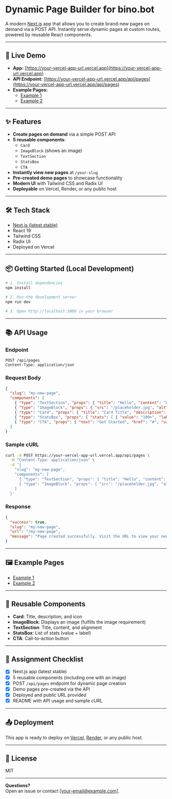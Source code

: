 # Dynamic Page Builder for bino.bot

A modern [Next.js](https://nextjs.org/) app that allows you to create brand-new pages on demand via a POST API. Instantly serve dynamic pages at custom routes, powered by reusable React components.

---

## 🚀 Live Demo

- **App:** [https://your-vercel-app-url.vercel.app](https://your-vercel-app-url.vercel.app)
- **API Endpoint:** [https://your-vercel-app-url.vercel.app/api/pages](https://your-vercel-app-url.vercel.app/api/pages)
- **Example Pages:**
  - [Example 1](https://your-vercel-app-url.vercel.app/example-1)
  - [Example 2](https://your-vercel-app-url.vercel.app/example-2)

---

## ✨ Features

- **Create pages on demand** via a simple POST API
- **5 reusable components**:  
  - `Card`
  - `ImageBlock` (shows an image)
  - `TextSection`
  - `StatsBox`
  - `CTA`
- **Instantly view new pages** at `/your-slug`
- **Pre-created demo pages** to showcase functionality
- **Modern UI** with Tailwind CSS and Radix UI
- **Deployable** on Vercel, Render, or any public host

---

## 🛠️ Tech Stack

- [Next.js (latest stable)](https://nextjs.org/)
- React 19
- Tailwind CSS
- Radix UI
- Deployed on Vercel

---

## 📦 Getting Started (Local Development)

```bash
# 1. Install dependencies
npm install

# 2. Run the development server
npm run dev

# 3. Open http://localhost:3000 in your browser
```

---

## 📚 API Usage

### **Endpoint**

```
POST /api/pages
Content-Type: application/json
```

### **Request Body**

```json
{
  "slug": "my-new-page",
  "components": [
    { "type": "TextSection", "props": { "title": "Hello", "content": "World", "align": "center" } },
    { "type": "ImageBlock", "props": { "src": "/placeholder.jpg", "alt": "Demo", "width": 800, "height": 400 } },
    { "type": "Card", "props": { "title": "Card Title", "description": "Card description", "icon": "🌟" } },
    { "type": "StatsBox", "props": { "stats": [ { "value": "100+", "label": "Users" } ] } },
    { "type": "CTA", "props": { "text": "Get Started", "href": "#", "variant": "default" } }
  ]
}
```

### **Sample cURL**

```bash
curl -X POST https://your-vercel-app-url.vercel.app/api/pages \
  -H "Content-Type: application/json" \
  -d '{
    "slug": "my-new-page",
    "components": [
      { "type": "TextSection", "props": { "title": "Hello", "content": "World", "align": "center" } },
      { "type": "ImageBlock", "props": { "src": "/placeholder.jpg", "alt": "Demo", "width": 800, "height": 400 } }
    ]
  }'
```

### **Response**

```json
{
  "success": true,
  "slug": "my-new-page",
  "url": "/my-new-page",
  "message": "Page created successfully. Visit the URL to view your new page."
}
```

---

## 🖼️ Example Pages

- [Example 1](https://your-vercel-app-url.vercel.app/example-1)
- [Example 2](https://your-vercel-app-url.vercel.app/example-2)

---

## 🧩 Reusable Components

- **Card**: Title, description, and icon
- **ImageBlock**: Displays an image (fulfills the image requirement)
- **TextSection**: Title, content, and alignment
- **StatsBox**: List of stats (value + label)
- **CTA**: Call-to-action button

---

## 📝 Assignment Checklist

- [x] Next.js app (latest stable)
- [x] 5 reusable components (including one with an image)
- [x] POST `/api/pages` endpoint for dynamic page creation
- [x] Demo pages pre-created via the API
- [x] Deployed and public URL provided
- [x] README with API usage and sample cURL

---

## 📤 Deployment

This app is ready to deploy on [Vercel](https://vercel.com/), [Render](https://render.com/), or any public host.

---

## 📄 License

MIT

---

**Questions?**  
Open an issue or contact [your-email@example.com].